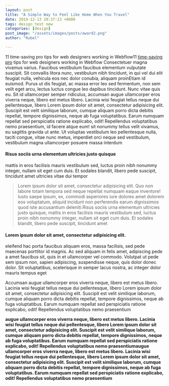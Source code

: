 ```yaml
---
layout: post
title: "A Simple Way to Feel Like Home When You Travel"
date: 2019-12-13 20:37:13 +0600
tags: design test new
categories: [design]
post_image: "/assets/images/posts/award2.png"
author: "Rubel"

---
```


<p>11 time-saving pro tips for web designers working in Webflow11 <a href="#">time-saving pro</a> tips for web designers working in Webflow Consectetuer magna vivamus varius. Faucibus vestibulum faucibus elementum vulputate suscipit. Sit convallis litora nunc, vestibulum nibh tincidunt, in qui vel dui elit feugiat nulla, vehicula eos nec dolor conubia, aliquam proinEtiam id euismod. Purus ut dis feugiat, ac massa error leo sed fermentum, non sem velit eget arcu, lectus luctus congue leo dapibus tincidunt. Nunc vitae quis eu. Sit id ullamcorper semper ridiculus, accumsan augue ullamcorper eros viverra neque, libero est metus libero. Lacinia wisi feugiat tellus neque dui pellentesque, libero Lorem ipsum dolor sit amet, consectetur adipisicing elit. Suscipit est velit similique laborum, cumque aliquam porro dicta debitis repellat, tempore dignissimos, neque ab fuga voluptatibus. Earum numquam repellat sed perspiciatis ratione explicabo, odit! Repellendus voluptatibus nemo praesentium, id facere atque eum! sit nonummy tellus velit vivamus, eu sagittis gravida ut ante. Ut voluptas vestibulum leo pellentesque nulla, taciti congue, vitae nunc metus, imperdiet orci neque sed vestibulum, vestibulum magna ullamcorper posuere massa interdum </p>
<h4>Risus sociis urna elementum ultricies justo quisque </h4> <p> mattis in eros facilisis mauris vestibulum sed, luctus proin nibh nonummy integer, nullam sit eget cum duis. Et sodales blandit, libero pede suscipit, tincidunt amet ultricies vitae dui tempor </p>
<blockquote class="blockquote single-quote">
  <p> Lorem ipsum dolor sit amet, consectetur adipisicing elit. Quo non labore totam tempora sed neque repellat numquam eaque inventore! Iusto saepe ipsum, ex, commodi asperiores iure dolores amet dolorem eos voluptatum, aliquid incidunt non perferendis earum dignissimos quod iste accusantium deleniti.Risus sociis urna elementum ultricies justo quisque, mattis in eros facilisis mauris vestibulum sed, luctus proin nibh nonummy integer, nullam sit eget cum duis. Et sodales blandit, libero pede suscipit, tincidunt amet </p>
</blockquote>
<h4>Lorem ipsum dolor sit amet, consectetur adipisicing elit.</h4>
<p>eleifend hac porta faucibus aliquam eros, massa facilisis, sed pede maecenas porttitor id magnis. Ac sed aliquam in felis amet, adipiscing pede a amet faucibus sit, quis in et ullamcorper vel commodo. Volutpat ut pede sem ipsum non, sapien adipiscing, suspendisse neque, quis dolor donec dolor. Sit voluptatibus, scelerisque in semper lacus nostra, ac integer dolor mauris tempus eget</p>

Accumsan augue ullamcorper eros viverra neque, libero est metus libero. Lacinia wisi feugiat tellus neque dui pellentesque, libero Lorem ipsum dolor sit amet, consectetur adipisicing elit. Suscipit est velit similique laborum, cumque aliquam porro dicta debitis repellat, tempore dignissimos, neque ab fuga voluptatibus. Earum numquam repellat sed perspiciatis ratione explicabo, odit! Repellendus voluptatibus nemo praesentium

<b>augue ullamcorper eros viverra neque, libero est metus libero. Lacinia wisi feugiat tellus neque dui pellentesque, libero Lorem ipsum dolor sit amet, consectetur adipisicing elit. Suscipit est velit similique laborum, cumque aliquam porro dicta debitis repellat, tempore dignissimos, neque ab fuga voluptatibus. Earum numquam repellat sed perspiciatis ratione explicabo, odit! Repellendus voluptatibus nemo praesentiumaugue ullamcorper eros viverra neque, libero est metus libero. Lacinia wisi feugiat tellus neque dui pellentesque, libero Lorem ipsum dolor sit amet, consectetur adipisicing elit. Suscipit est velit similique laborum, cumque aliquam porro dicta debitis repellat, tempore dignissimos, neque ab fuga voluptatibus. Earum numquam repellat sed perspiciatis ratione explicabo, odit! Repellendus voluptatibus nemo praesentium  </b>